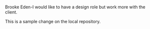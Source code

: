 Brooke Eden-I would like to have a design role but work more with the client. 

This is a sample change on the local repository.